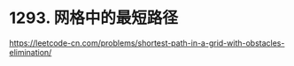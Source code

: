 # 1293. 网格中的最短路径

https://leetcode-cn.com/problems/shortest-path-in-a-grid-with-obstacles-elimination/